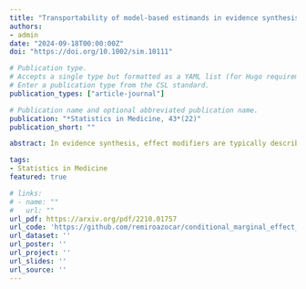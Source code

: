 ```yaml
---
title: "Transportability of model-based estimands in evidence synthesis"
authors:
- admin
date: "2024-09-18T00:00:00Z"
doi: "https://doi.org/10.1002/sim.10111"

# Publication type.
# Accepts a single type but formatted as a YAML list (for Hugo requirements).
# Enter a publication type from the CSL standard.
publication_types: ["article-journal"]

# Publication name and optional abbreviated publication name.
publication: "*Statistics in Medicine, 43*(22)"
publication_short: ""

abstract: In evidence synthesis, effect modifiers are typically described as variables that induce treatment effect heterogeneity at the individual level, through treatment-covariate interactions in an outcome model parametrized at such level. As such, effect modification is defined with respect to a conditional measure, but marginal effect estimates are required for population-level decisions in health technology assessment. For non-collapsible measures, purely prognostic variables that are not determinants of treatment response at the individual level may modify marginal effects, even where there is individual-level treatment effect homogeneity. With heterogeneity, marginal effects for measures that are not directly collapsible cannot be expressed in terms of marginal covariate moments, and generally depend on the joint distribution of conditional effect measure modifiers and purely prognostic variables. There are implications for recommended practices in evidence synthesis. Unadjusted anchored indirect comparisons can be biased in the absence of individual-level treatment effect heterogeneity, or when marginal covariate moments are balanced across studies. Covariate adjustment may be necessary to account for cross-study imbalances in joint covariate distributions involving purely prognostic variables. In the absence of individual patient data for the target, covariate adjustment approaches are inherently limited in their ability to remove bias for measures that are not directly collapsible. Directly collapsible measures would facilitate the transportability of marginal effects between studies by (1) reducing dependence on model-based covariate adjustment where there is individual-level treatment effect homogeneity or marginal covariate moments are balanced; and (2) facilitating the selection of baseline covariates for adjustment where there is individual-level treatment effect heterogeneity.

tags:
- Statistics in Medicine
featured: true

# links:
# - name: ""
#   url: ""
url_pdf: https://arxiv.org/pdf/2210.01757
url_code: 'https://github.com/remiroazocar/conditional_marginal_effect_modifiers'
url_dataset: ''
url_poster: ''
url_project: ''
url_slides: ''
url_source: ''
---
```

